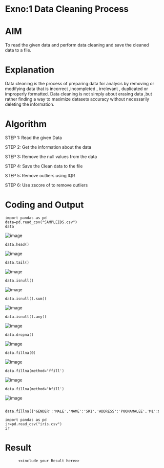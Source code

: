 # Exno:1 Data Cleaning Process

# AIM
To read the given data and perform data cleaning and save the cleaned data to a file.

# Explanation
Data cleaning is the process of preparing data for analysis by removing or modifying data that is incorrect ,incompleted , irrelevant , duplicated or improperly formatted. Data cleaning is not simply about erasing data ,but rather finding a way to maximize datasets accuracy without necessarily deleting the information.

# Algorithm
STEP 1: Read the given Data

STEP 2: Get the information about the data

STEP 3: Remove the null values from the data

STEP 4: Save the Clean data to the file

STEP 5: Remove outliers using IQR

STEP 6: Use zscore of to remove outliers

# Coding and Output
```
import pandas as pd
data=pd.read_csv("SAMPLEIDS.csv")
data
```
![image](https://github.com/user-attachments/assets/0b733593-c624-4940-8293-65d05ff45229)
```
data.head()
```
![image](https://github.com/user-attachments/assets/06e1ddde-b8bc-4677-967f-529191dbe4d3)
```
data.tail()
```
![image](https://github.com/user-attachments/assets/e3d3b29f-b562-4ff1-850b-5567d2ba7db6)
```
data.isnull()
```
![image](https://github.com/user-attachments/assets/f608e511-86ee-44ec-8421-74e348021caa)
```
data.isnull().sum()
```
![image](https://github.com/user-attachments/assets/eb27fd60-5d41-44bf-8828-ce9ea32973f0)
```
data.isnull().any()
```
![image](https://github.com/user-attachments/assets/09506df2-ef07-4611-8a29-d72c10b716e9)
```
data.dropna()
```
![image](https://github.com/user-attachments/assets/64c85113-58ad-4c1e-9586-d6f99a422216)
```
data.fillna(0)
```
![image](https://github.com/user-attachments/assets/46002150-0be6-4187-b025-d83690429907)
```
data.fillna(method='ffill')
```
![image](https://github.com/user-attachments/assets/8a8b8595-db29-4ac1-93d5-eb114d19487b)
```
data.fillna(method='bfill')
```
![image](https://github.com/user-attachments/assets/ec229a15-0a80-4374-bcf9-97679e3e50e7)
```
 data.fillna({'GENDER':'MALE','NAME':'SRI','ADDRESS':'POONAMALEE','M1':98,'M2':87,'M3':76,'M4':92,'TOTAL':305,'AVG':89.999999})
```
```
import pandas as pd
ir=pd.read_csv("iris.csv")
ir
```

# Result
          <<include your Result here>>
